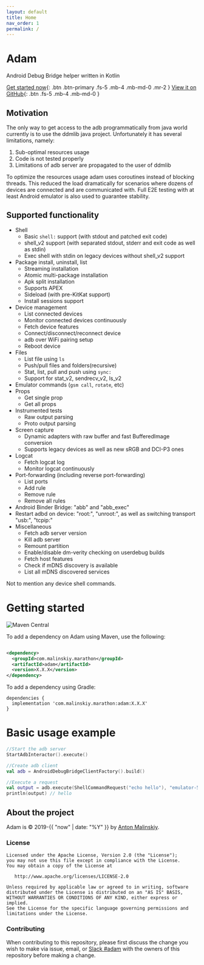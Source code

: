 ```yaml
---
layout: default
title: Home
nav_order: 1
permalink: /
---
```


# Adam
Android Debug Bridge helper written in Kotlin

[Get started now](#getting-started){: .btn .btn-primary .fs-5 .mb-4 .mb-md-0 .mr-2 } [View it on GitHub](https://github.com/Malinskiy/adam){: .btn .fs-5 .mb-4 .mb-md-0 }

## Motivation
The only way to get access to the adb programmatically from java world currently is to use the ddmlib java project. Unfortunately it has several limitations, namely:

1. Sub-optimal resources usage
2. Code is not tested properly
3. Limitations of adb server are propagated to the user of ddmlib

To optimize the resources usage adam uses coroutines instead of blocking threads. This reduced the load dramatically for scenarios where dozens of devices are connected and are communicated with.
Full E2E testing with at least Android emulator is also used to guarantee stability.

## Supported functionality
* Shell
  * Basic `shell:` support (with stdout and patched exit code)
  * shell_v2 support (with separated stdout, stderr and exit code as well as stdin)
  * Exec shell with stdin on legacy devices without shell_v2 support
* Package install, uninstall, list
  * Streaming installation
  * Atomic multi-package installation
  * Apk split installation
  * Supports APEX
  * Sideload (with pre-KitKat support)
  * Install sessions support
* Device management
  * List connected devices
  * Monitor connected devices continuously
  * Fetch device features
  * Connect/disconnect/reconnect device
  * adb over WiFi pairing setup
  * Reboot device
* Files
  * List file using `ls`
  * Push/pull files and folders(recursive)
  * Stat, list, pull and push using `sync:`
  * Support for stat_v2, sendrecv_v2, ls_v2
* Emulator commands (`gsm call`, `rotate`, etc)
* Props
  * Get single prop
  * Get all props
* Instrumented tests
  * Raw output parsing
  * Proto output parsing
* Screen capture
  * Dynamic adapters with raw buffer and fast BufferedImage conversion
  * Supports legacy devices as well as new sRGB and DCI-P3 ones
* Logcat
  * Fetch logcat log
  * Monitor logcat continuously
* Port-forwarding (including reverse port-forwarding)
  * List ports
  * Add rule
  * Remove rule
  * Remove all rules
* Android Binder Bridge: "abb" and "abb_exec"
* Restart adbd on device: "root:", "unroot:", as well as switching transport "usb:", "tcpip:"
* Miscellaneous
  * Fetch adb server version
  * Kill adb server
  * Remount partition
  * Enable/disable dm-verity checking on userdebug builds
  * Fetch host features
  * Check if mDNS discovery is available
  * List all mDNS discovered services

Not to mention any device shell commands.

# Getting started

![Maven Central](https://img.shields.io/maven-central/v/com.malinskiy/adam)

To add a dependency on Adam using Maven, use the following:

```xml

<dependency>
  <groupId>com.malinskiy.marathon</groupId>
  <artifactId>adam</artifactId>
  <version>X.X.X</version>
</dependency>
```

To add a dependency using Gradle:

```
dependencies {
  implementation 'com.malinskiy.marathon:adam:X.X.X'
}
```

# Basic usage example

```kotlin
//Start the adb server
StartAdbInteractor().execute()

//Create adb client
val adb = AndroidDebugBridgeClientFactory().build()

//Execute a request
val output = adb.execute(ShellCommandRequest("echo hello"), "emulator-5554")
println(output) // hello
```

## About the project

Adam is &copy; 2019-{{ "now" | date: "%Y" }} by [Anton Malinskiy](http://github.com/Malinskiy).

### License

    Licensed under the Apache License, Version 2.0 (the "License");
    you may not use this file except in compliance with the License.
    You may obtain a copy of the License at
    
       http://www.apache.org/licenses/LICENSE-2.0
    
    Unless required by applicable law or agreed to in writing, software
    distributed under the License is distributed on an "AS IS" BASIS,
    WITHOUT WARRANTIES OR CONDITIONS OF ANY KIND, either express or implied.
    See the License for the specific language governing permissions and
    limitations under the License.
    
### Contributing

When contributing to this repository, please first discuss the change you wish to make via issue,
email, or [Slack #adam](https://bit.ly/2LLghaW) with the owners of this repository before making a change.
 